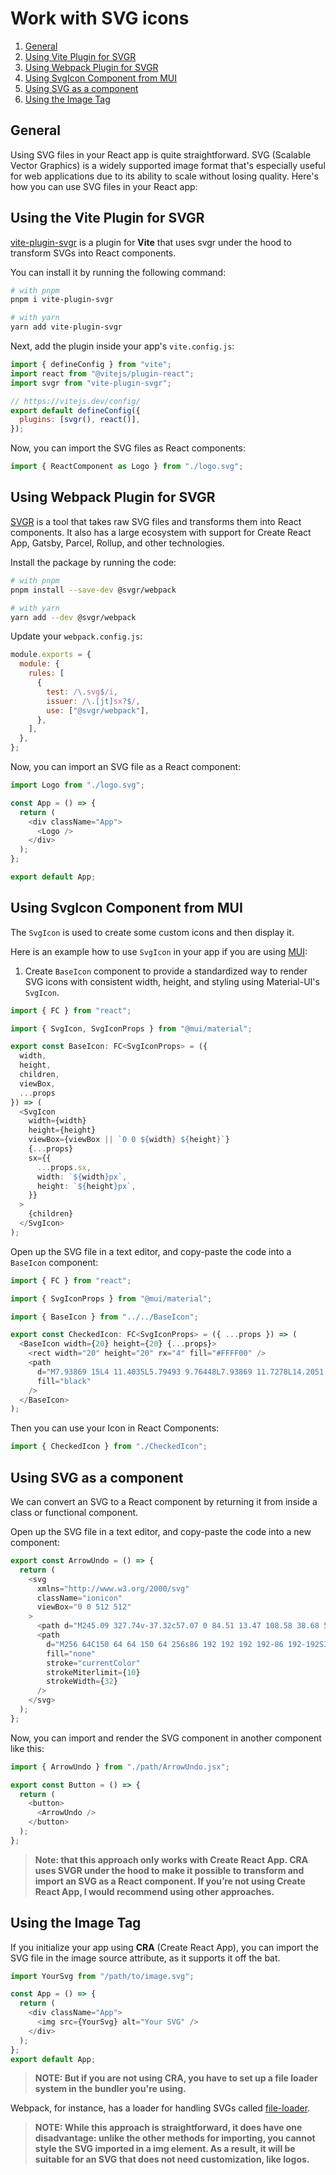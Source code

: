 # Work with SVG icons

1.  [General](#general)
2.  [Using Vite Plugin for SVGR](#using-vite-plugin-for-svgr)
3.  [Using Webpack Plugin for SVGR](#using-webpack-plugin-for-svgr)
4.  [Using SvgIcon Component from MUI](#using-svgicon-component-from-mui)
5.  [Using SVG as a component](#using-svg-as-a-component)
6.  [Using the Image Tag](#using-the-image-tag)

## General

Using SVG files in your React app is quite straightforward. SVG (Scalable Vector Graphics) is a widely supported image format that's especially useful for web applications due to its ability to scale without losing quality. Here's how you can use SVG files in your React app:

## Using the Vite Plugin for SVGR

[vite-plugin-svgr](https://www.npmjs.com/package/vite-plugin-svgr "vite-plugin-svgr") is a plugin for **Vite** that uses svgr under the hood to transform SVGs into React components.

You can install it by running the following command:

```bash
# with pnpm
pnpm i vite-plugin-svgr

# with yarn
yarn add vite-plugin-svgr
```

Next, add the plugin inside your app's `vite.config.js`:

```javascript
import { defineConfig } from "vite";
import react from "@vitejs/plugin-react";
import svgr from "vite-plugin-svgr";

// https://vitejs.dev/config/
export default defineConfig({
  plugins: [svgr(), react()],
});
```

Now, you can import the SVG files as React components:

```javascript
import { ReactComponent as Logo } from "./logo.svg";
```

## Using Webpack Plugin for SVGR

[SVGR](https://react-svgr.com/ "SVGR") is a tool that takes raw SVG files and transforms them into React components. It also has a large ecosystem with support for Create React App, Gatsby, Parcel, Rollup, and other technologies.

Install the package by running the code:

```bash
# with pnpm
pnpm install --save-dev @svgr/webpack

# with yarn
yarn add --dev @svgr/webpack
```

Update your `webpack.config.js`:

```javascript
module.exports = {
  module: {
    rules: [
      {
        test: /\.svg$/i,
        issuer: /\.[jt]sx?$/,
        use: ["@svgr/webpack"],
      },
    ],
  },
};
```

Now, you can import an SVG file as a React component:

```javascript
import Logo from "./logo.svg";

const App = () => {
  return (
    <div className="App">
      <Logo />
    </div>
  );
};

export default App;
```

## Using SvgIcon Component from MUI

The `SvgIcon` is used to create some custom icons and then display it.

Here is an example how to use `SvgIcon` in your app if you are using [MUI](https://mui.com/material-ui/getting-started/ "MUI"):

1. Create `BaseIcon` component to provide a standardized way to render SVG icons with consistent width, height, and styling using Material-UI's `SvgIcon`.

```ts
import { FC } from "react";

import { SvgIcon, SvgIconProps } from "@mui/material";

export const BaseIcon: FC<SvgIconProps> = ({
  width,
  height,
  children,
  viewBox,
  ...props
}) => (
  <SvgIcon
    width={width}
    height={height}
    viewBox={viewBox || `0 0 ${width} ${height}`}
    {...props}
    sx={{
      ...props.sx,
      width: `${width}px`,
      height: `${height}px`,
    }}
  >
    {children}
  </SvgIcon>
);
```

Open up the SVG file in a text editor, and copy-paste the code into a `BaseIcon` component:

```ts
import { FC } from "react";

import { SvgIconProps } from "@mui/material";

import { BaseIcon } from "../../BaseIcon";

export const CheckedIcon: FC<SvgIconProps> = ({ ...props }) => (
  <BaseIcon width={20} height={20} {...props}>
    <rect width="20" height="20" rx="4" fill="#FFFF00" />
    <path
      d="M7.93869 15L4 11.4035L5.79493 9.76448L7.93869 11.7278L14.2051 6L16 7.639L7.93869 15Z"
      fill="black"
    />
  </BaseIcon>
);
```

Then you can use your Icon in React Components:

```javascript
import { CheckedIcon } from "./CheckedIcon";
```

## Using SVG as a component

We can convert an SVG to a React component by returning it from inside a class or functional component.

Open up the SVG file in a text editor, and copy-paste the code into a new component:

```javascript
export const ArrowUndo = () => {
  return (
    <svg
      xmlns="http://www.w3.org/2000/svg"
      className="ionicon"
      viewBox="0 0 512 512"
    >
      <path d="M245.09 327.74v-37.32c57.07 0 84.51 13.47 108.58 38.68 5.4 5.65 15 1.32 14.29-6.43-5.45-61.45-34.14-117.09-122.87-117.09v-37.32a8.32 8.32 0 00-14.05-6L146.58 242a8.2 8.2 0 000 11.94L231 333.71a8.32 8.32 0 0014.09-5.97z" />
      <path
        d="M256 64C150 64 64 150 64 256s86 192 192 192 192-86 192-192S362 64 256 64z"
        fill="none"
        stroke="currentColor"
        strokeMiterlimit={10}
        strokeWidth={32}
      />
    </svg>
  );
};
```

Now, you can import and render the SVG component in another component like this:

```javascript
import { ArrowUndo } from "./path/ArrowUndo.jsx";

export const Button = () => {
  return (
    <button>
      <ArrowUndo />
    </button>
  );
};
```

> **Note: that this approach only works with Create React App. CRA uses SVGR under the hood to make it possible to transform and import an SVG as a React component. If you’re not using Create React App, I would recommend using other approaches.**

## Using the Image Tag

If you initialize your app using **CRA** (Create React App), you can import the SVG file in the image source attribute, as it supports it off the bat.

```javascript
import YourSvg from "/path/to/image.svg";

const App = () => {
  return (
    <div className="App">
      <img src={YourSvg} alt="Your SVG" />
    </div>
  );
};
export default App;
```

> **NOTE: But if you are not using CRA, you have to set up a file loader system in the bundler you're using.**

Webpack, for instance, has a loader for handling SVGs called [file-loader](https://v4.webpack.js.org/loaders/file-loader/ "file-loader").

> **NOTE: While this approach is straightforward, it does have one disadvantage: unlike the other methods for importing, you cannot style the SVG imported in a img element. As a result, it will be suitable for an SVG that does not need customization, like logos.**
